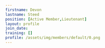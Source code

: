 ```yaml
---
firstname: Devon
lastname: Steed
position: [Active Member,Lieutenant]
layout: profile
join_date: 
training: []
profile: /assets/img/members/default/0.png
---
```

